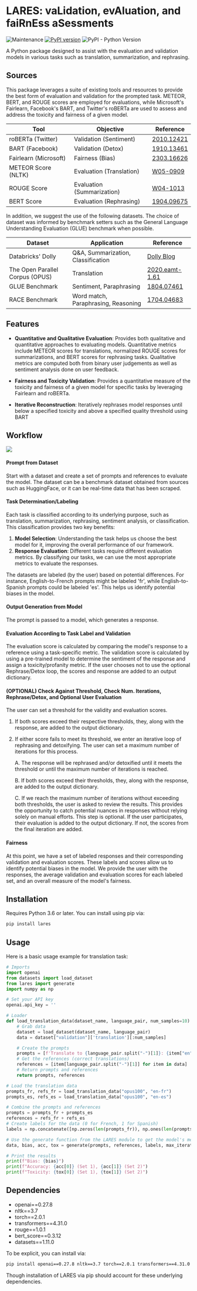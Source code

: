 # LARES: vaLidation, evAluation, and faiRnEss aSessments
![Maintenance](https://img.shields.io/badge/Maintained%3F-yes-green.svg)
[![PyPI version](https://badge.fury.io/py/lares.svg)](https://badge.fury.io/py/lares)
![PyPI - Python Version](https://img.shields.io/pypi/pyversions/lares)

A Python package designed to assist with the evaluation and validation models in various tasks such as translation, summarization, and rephrasing. 

## Sources
This package leverages a suite of existing tools and resources to provide the best form of evaluation and validation for the prompted task. METEOR, BERT, and ROUGE scores are employed for evaluations, while Microsoft's Fairlearn, Facebook's BART, and Twitter's roBERTa are used to assess and address the toxicity and fairness of a given model.

| Tool | Objective | Reference |
|--------|-----------|-----------|
| roBERTa (Twitter) | Validation (Sentiment) | [2010.12421](https://arxiv.org/pdf/2010.12421.pdf) |
| BART (Facebook) | Validation (Detox) | [1910.13461](https://arxiv.org/abs/1910.13461) |
| Fairlearn (Microsoft) | Fairness (Bias) | [2303.16626](https://arxiv.org/pdf/2303.16626.pdf) |
| METEOR Score (NLTK) | Evaluation (Translation) | [W05-0909](https://aclanthology.org/W05-0909.pdf) |
| ROUGE Score | Evaluation (Summarization) | [W04-1013](https://aclanthology.org/W04-1013.pdf) |
| BERT Score | Evaluation (Rephrasing) | [1904.09675](https://arxiv.org/pdf/1904.09675.pdf) |

In addition, we suggest the use of the following datasets. The choice of dataset was informed by benchmark setters such as the General Language Understanding Evaluation (GLUE) benchmark when possible.

| Dataset | Application | Reference |
|---------|-------------|-----------|
| Databricks' Dolly | Q&A, Summarization, Classification | [Dolly Blog](https://www.databricks.com/blog/2023/04/12/dolly-first-open-commercially-viable-instruction-tuned-llm) |
| The Open Parallel Corpus (OPUS) | Translation | [2020.eamt-1.61](https://aclanthology.org/2020.eamt-1.61/) |
| GLUE Benchmark | Sentiment, Paraphrasing | [1804.07461](https://arxiv.org/pdf/1804.07461.pdf) |
| RACE Benchmark | Word match, Paraphrasing, Reasoning | [1704.04683](https://arxiv.org/pdf/1704.04683.pdf) |

## Features

- **Quantitative and Qualitative Evaluation**: Provides both qualitative and quantitative approaches to evaluating models. Quantitative metrics include METEOR scores for translations, normalized ROUGE scores for summarizations, and BERT scores for rephrasing tasks. Qualitative metrics are computed both from binary user judgements as well as sentiment analysis done on user feedback.

- **Fairness and Toxicity Validation**: Provides a quantitative measure of the toxicity and fairness of a given model for specific tasks by leveraging Fairlearn and roBERTa. 

- **Iterative Reconstruction**: Iteratively rephrases model responses until below a specified toxicity and above a specified quality threshold using BART 

## Workflow
![](images/workflow.svg)
#### Prompt from Dataset

Start with a dataset and create a set of prompts and references to evaluate the model. The dataset can be a benchmark dataset obtained from sources such as HuggingFace, or it can be real-time data that has been scraped.

#### Task Determination/Labeling

Each task is classified according to its underlying purpose, such as translation, summarization, rephrasing, sentiment analysis, or classification. This classification provides two key benefits:

1. **Model Selection**: Understanding the task helps us choose the best model for it, improving the overall performance of our framework.
2. **Response Evaluation**: Different tasks require different evaluation metrics. By classifying our tasks, we can use the most appropriate metrics to evaluate the responses.

The datasets are labeled (by the user) based on potential differences. For instance, English-to-French prompts might be labeled 'fr', while English-to-Spanish prompts could be labeled 'es'. This helps us identify potential biases in the model.

#### Output Generation from Model

The prompt is passed to a model, which generates a response.

#### Evaluation According to Task Label and Validation

The evaluation score is calculated by comparing the model's response to a reference using a task-specific metric. The validation score is calculated by using a pre-trained model to determine the sentiment of the response and assign a toxicity/profanity metric. If the user chooses not to use the optional Rephrase/Detox loop, the scores and response are added to an output dictionary.

#### (OPTIONAL) Check Against Threshold, Check Num. Iterations, Rephrase/Detox, and Optional User Evaluation

The user can set a threshold for the validity and evaluation scores. 

1. If both scores exceed their respective thresholds, they, along with the response, are added to the output dictionary.
2. If either score fails to meet its threshold, we enter an iterative loop of rephrasing and detoxifying. The user can set a maximum number of iterations for this process.

    A. The response will be rephrased and/or detoxified until it meets the threshold or until the maximum number of iterations is reached.
    
    B. If both scores exceed their thresholds, they, along with the response, are added to the output dictionary.
    
    C. If we reach the maximum number of iterations without exceeding both thresholds, the user is asked to review the results. This provides the opportunity to catch potential nuances in responses without relying solely on manual efforts. This step is optional. If the user participates, their evaluation is added to the output dictionary. If not, the scores from the final iteration are added.

#### Fairness

At this point, we have a set of labeled responses and their corresponding validation and evaluation scores. These labels and scores allow us to identify potential biases in the model. We provide the user with the responses, the average validation and evaluation scores for each labeled set, and an overall measure of the model's fairness.


## Installation

Requires Python 3.6 or later. You can install using pip via:

```bash
pip install lares
```

## Usage

Here is a basic usage example for translation task:

```python
# Imports
import openai
from datasets import load_dataset
from lares import generate
import numpy as np

# Set your API key
openai.api_key = ''

# Loader
def load_translation_data(dataset_name, language_pair, num_samples=10):
    # Grab data
    dataset = load_dataset(dataset_name, language_pair)
    data = dataset["validation"]['translation'][:num_samples]

    # Create the prompts
    prompts = [f'Translate to {language_pair.split("-")[1]}: {item["en"]}' for item in data]
    # Get the references (correct translations)
    references = [item[language_pair.split("-")[1]] for item in data]
    # Return prompts and references
    return prompts, references

# Load the translation data
prompts_fr, refs_fr = load_translation_data("opus100", "en-fr")
prompts_es, refs_es = load_translation_data("opus100", "en-es")

# Combine the prompts and references
prompts = prompts_fr + prompts_es
references = refs_fr + refs_es
# Create labels for the data (0 for French, 1 for Spanish)
labels = np.concatenate([np.zeros(len(prompts_fr)), np.ones(len(prompts_es))]).tolist()

# Use the generate function from the LARES module to get the model's metrics for this task
data, bias, acc, tox = generate(prompts, references, labels, max_iterations=1, task_type='Translation', feedback=False)

# Print the results
print(f"Bias: {bias}")
print(f"Accuracy: {acc[0]} (Set 1), {acc[1]} (Set 2)")
print(f"Toxicity: {tox[0]} (Set 1), {tox[1]} (Set 2)")
```

## Dependencies

- openai==0.27.8
- nltk==3.7
- torch==2.0.1
- transformers==4.31.0
- rouge==1.0.1
- bert_score==0.3.12
- datasets==1.11.0

To be explicit, you can install via:

```bash
pip install openai==0.27.8 nltk==3.7 torch==2.0.1 transformers==4.31.0 rouge==1.0.1 bert_score==0.3.12 datasets==1.11.0
```

Though installation of LARES via pip should account for these underlying dependencies.
